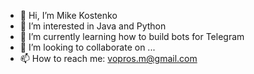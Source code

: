 - 👋 Hi, I’m Mike Kostenko
- 👀 I’m interested in Java and Python
- 🌱 I’m currently learning how to build bots for Telegram
- 💞️ I’m looking to collaborate on ...
- 📫 How to reach me: vopros.m@gmail.com

<!---
vopros21/vopros21 is a ✨ special ✨ repository because its `README.md` (this file) appears on your GitHub profile.
You can click the Preview link to take a look at your changes.
--->
